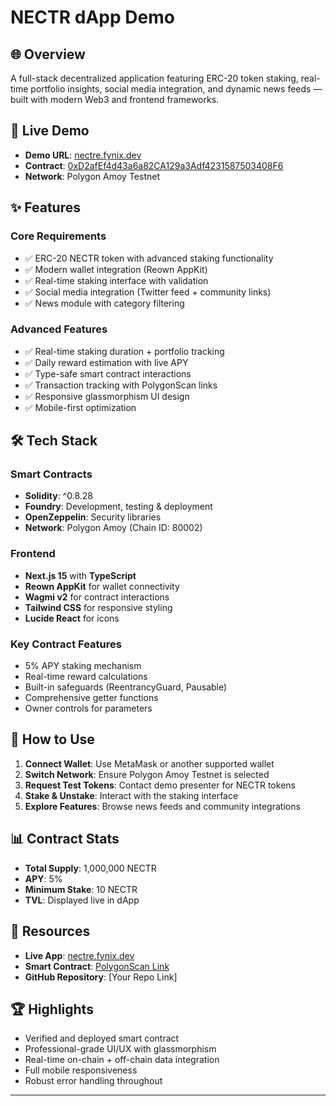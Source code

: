 # NECTR dApp Demo

## 🌐 Overview

A full-stack decentralized application featuring ERC-20 token staking, real-time portfolio insights, social media integration, and dynamic news feeds — built with modern Web3 and frontend frameworks.

## 🚀 Live Demo

* **Demo URL**: [nectre.fynix.dev](https://nectre.fynix.dev/)
* **Contract**: [0xD2afEf4d43a6a82CA129a3Adf4231587503408F6](https://amoy.polygonscan.com/address/0xD2afEf4d43a6a82CA129a3Adf4231587503408F6)
* **Network**: Polygon Amoy Testnet

## ✨ Features

### Core Requirements

* ✅ ERC-20 NECTR token with advanced staking functionality
* ✅ Modern wallet integration (Reown AppKit)
* ✅ Real-time staking interface with validation
* ✅ Social media integration (Twitter feed + community links)
* ✅ News module with category filtering

### Advanced Features

* ✅ Real-time staking duration + portfolio tracking
* ✅ Daily reward estimation with live APY
* ✅ Type-safe smart contract interactions
* ✅ Transaction tracking with PolygonScan links
* ✅ Responsive glassmorphism UI design
* ✅ Mobile-first optimization

## 🛠️ Tech Stack

### Smart Contracts

* **Solidity**: ^0.8.28
* **Foundry**: Development, testing & deployment
* **OpenZeppelin**: Security libraries
* **Network**: Polygon Amoy (Chain ID: 80002)

### Frontend

* **Next.js 15** with **TypeScript**
* **Reown AppKit** for wallet connectivity
* **Wagmi v2** for contract interactions
* **Tailwind CSS** for responsive styling
* **Lucide React** for icons

### Key Contract Features

* 5% APY staking mechanism
* Real-time reward calculations
* Built-in safeguards (ReentrancyGuard, Pausable)
* Comprehensive getter functions
* Owner controls for parameters

## 🎯 How to Use

1. **Connect Wallet**: Use MetaMask or another supported wallet
2. **Switch Network**: Ensure Polygon Amoy Testnet is selected
3. **Request Test Tokens**: Contact demo presenter for NECTR tokens
4. **Stake & Unstake**: Interact with the staking interface
5. **Explore Features**: Browse news feeds and community integrations

## 📊 Contract Stats

* **Total Supply**: 1,000,000 NECTR
* **APY**: 5%
* **Minimum Stake**: 10 NECTR
* **TVL**: Displayed live in dApp

## 🔗 Resources

* **Live App**: [nectre.fynix.dev](https://nectre.fynix.dev/)
* **Smart Contract**: [PolygonScan Link](https://amoy.polygonscan.com/address/0xD2afEf4d43a6a82CA129a3Adf4231587503408F6)
* **GitHub Repository**: \[Your Repo Link]

## 🏆 Highlights

* Verified and deployed smart contract
* Professional-grade UI/UX with glassmorphism
* Real-time on-chain + off-chain data integration
* Full mobile responsiveness
* Robust error handling throughout

---